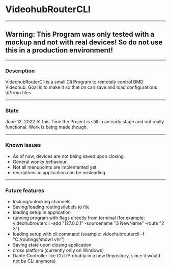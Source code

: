 # VideohubRouterCLI

---
## Warning: This Program was only tested with a mockup and not with real devices! So do not use this in a production environment!

---
### Description
VideohubRouterCli is a small Cli Program to remotely control BMD Videohub. Goal is to make it so that on can save and load configurations to/from files

---
### State
June 12. 2022 At this Time the Project is still in an early stage and not really functional. Work is being made though.

---
### Known issues
- As of now, devices are not being saved upon closing.
- General wonky behaviour
- Not all menupoints are implemented yet
- decriptions in application can be misleading

---
### Future features

- locking/unlocking channels
- Saving/loading routings/labels to file
- loading setup in application
- running program with flags directly from terminal (for example: videohubroutercli -add "127.0.0.1" -sourcename "3 NewName" -route "2 3")
- loading setup with cli command (example: videohubroutercli -f "C:/routings/show1.vhr")
- Saving state upon closing application
- cross platform (currently only on Windows)
- Dante Controller like GUI (Probably in a new Repository, since it would not be CLI anymore)
